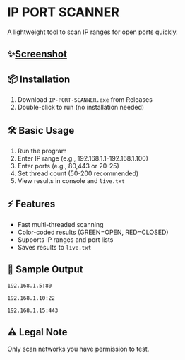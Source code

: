 IP PORT SCANNER
==============================

A lightweight tool to scan IP ranges for open ports quickly.


✨[Screenshot]([https://i.ibb.co/sphhdgyT/Screenshot.png](https://i.ibb.co/rKggRQ4B/Screenshot.png))
--------------

📦 Installation
--------------
1. Download `IP-PORT-SCANNER.exe` from Releases
2. Double-click to run (no installation needed)

🛠 Basic Usage
-------------
1. Run the program
2. Enter IP range (e.g., 192.168.1.1-192.168.1.100)
3. Enter ports (e.g., 80,443 or 20-25)
4. Set thread count (50-200 recommended)
5. View results in console and `live.txt`

⚡ Features
----------
- Fast multi-threaded scanning
- Color-coded results (GREEN=OPEN, RED=CLOSED)
- Supports IP ranges and port lists
- Saves results to `live.txt`

📝 Sample Output
---------------
`192.168.1.5:80`

`192.168.1.10:22`

`192.168.1.15:443`

⚠ Legal Note
-----------
Only scan networks you have permission to test.

